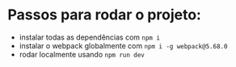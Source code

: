 # Passos para rodar o projeto:

- instalar todas as dependências com `npm i`
- instalar o webpack globalmente com `npm i -g webpack@5.68.0`
- rodar localmente usando `npm run dev`